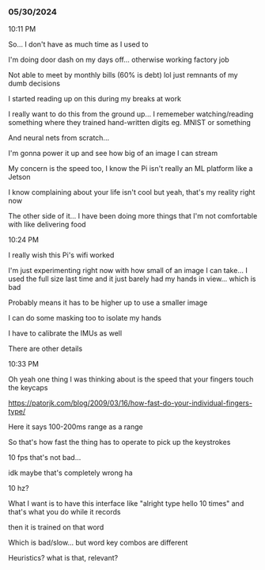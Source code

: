 ### 05/30/2024

10:11 PM

So... I don't have as much time as I used to

I'm doing door dash on my days off... otherwise working factory job

Not able to meet by monthly bills (60% is debt) lol just remnants of my dumb decisions

I started reading up on this during my breaks at work

I really want to do this from the ground up... I rememeber watching/reading something where they trained hand-written digits eg. MNIST or something

And neural nets from scratch...

I'm gonna power it up and see how big of an image I can stream

My concern is the speed too, I know the Pi isn't really an ML platform like a Jetson

I know complaining about your life isn't cool but yeah, that's my reality right now

The other side of it... I have been doing more things that I'm not comfortable with like delivering food

10:24 PM

I really wish this Pi's wifi worked

I'm just experimenting right now with how small of an image I can take... I used the full size last time and it just barely had my hands in view... which is bad

Probably means it has to be higher up to use a smaller image

I can do some masking too to isolate my hands

I have to calibrate the IMUs as well

There are other details

10:33 PM

Oh yeah one thing I was thinking about is the speed that your fingers touch the keycaps

https://patorjk.com/blog/2009/03/16/how-fast-do-your-individual-fingers-type/

Here it says 100-200ms range as a range

So that's how fast the thing has to operate to pick up the keystrokes

10 fps that's not bad...

idk maybe that's completely wrong ha

10 hz?

What I want is to have this interface like "alright type hello 10 times" and that's what you do while it records

then it is trained on that word

Which is bad/slow... but word key combos are different

Heuristics? what is that, relevant?

